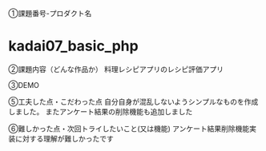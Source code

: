 ①課題番号-プロダクト名
# kadai07_basic_php

②課題内容（どんな作品か）
料理レシピアプリのレシピ評価アプリ

③DEMO

⑤工夫した点・こだわった点
自分自身が混乱しないようシンプルなものを作成しました。
またアンケート結果の削除機能も追加しました

⑥難しかった点・次回トライしたいこと(又は機能)
アンケート結果削除機能実装に対する理解が難しかったです

